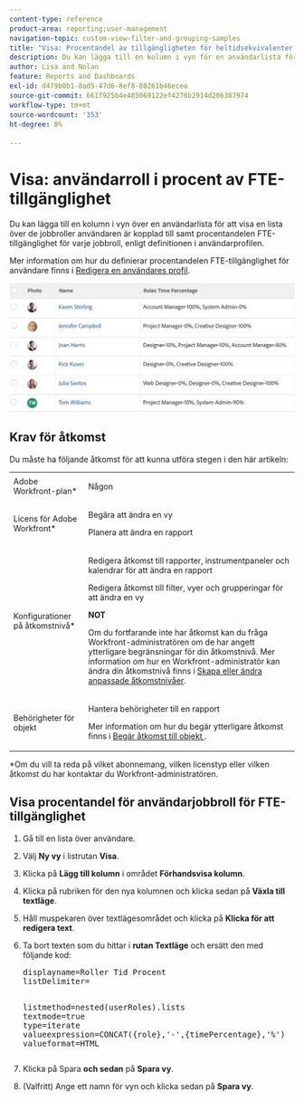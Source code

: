 ```yaml
---
content-type: reference
product-area: reporting;user-management
navigation-topic: custom-view-filter-and-grouping-samples
title: "Visa: Procentandel av tillgängligheten för heltidsekvivalenter för användare"
description: Du kan lägga till en kolumn i vyn för en användarlista för att visa en lista över de jobbroller som användaren är associerad med samt procentandelen FTE som är tillgänglig för varje jobbroll, enligt definitionen i användarprofilen.
author: Lisa and Nolan
feature: Reports and Dashboards
exl-id: d479b0b1-8ad5-47d6-8ef8-80261b46ecea
source-git-commit: 661f925b4e485069122ef4278b2914d206387974
workflow-type: tm+mt
source-wordcount: '353'
ht-degree: 0%

---
```


# Visa: användarroll i procent av FTE-tillgänglighet

Du kan lägga till en kolumn i vyn över en användarlista för att visa en lista över de jobbroller användaren är kopplad till samt procentandelen FTE-tillgänglighet för varje jobbroll, enligt definitionen i användarprofilen.

Mer information om hur du definierar procentandelen FTE-tillgänglighet för användare finns i [Redigera en användares profil](../../../administration-and-setup/add-users/create-and-manage-users/edit-a-users-profile.md).

![user_with_percent_avialbility_per_role.png](assets/user-with-percent-avialbility-per-role-350x138.png)

## Krav för åtkomst

Du måste ha följande åtkomst för att kunna utföra stegen i den här artikeln:

<table style="table-layout:auto"> 
 <col> 
 <col> 
 <tbody> 
  <tr> 
   <td role="rowheader">Adobe Workfront-plan*</td> 
   <td> <p>Någon</p> </td> 
  </tr> 
  <tr> 
   <td role="rowheader">Licens för Adobe Workfront*</td> 
   <td> <p>Begära att ändra en vy </p>
   <p>Planera att ändra en rapport</p> </td> 
  </tr> 
  <tr> 
   <td role="rowheader">Konfigurationer på åtkomstnivå*</td> 
   <td> <p>Redigera åtkomst till rapporter, instrumentpaneler och kalendrar för att ändra en rapport</p> <p>Redigera åtkomst till filter, vyer och grupperingar för att ändra en vy</p> <p><b>NOT</b>

Om du fortfarande inte har åtkomst kan du fråga Workfront-administratören om de har angett ytterligare begränsningar för din åtkomstnivå. Mer information om hur en Workfront-administratör kan ändra din åtkomstnivå finns i <a href="../../../administration-and-setup/add-users/configure-and-grant-access/create-modify-access-levels.md" class="MCXref xref">Skapa eller ändra anpassade åtkomstnivåer</a>.</p> </td>
</tr>   
  <tr> 
   <td role="rowheader">Behörigheter för objekt</td> 
   <td> <p>Hantera behörigheter till en rapport</p> <p>Mer information om hur du begär ytterligare åtkomst finns i <a href="../../../workfront-basics/grant-and-request-access-to-objects/request-access.md" class="MCXref xref">Begär åtkomst till objekt </a>.</p> </td> 
  </tr> 
 </tbody> 
</table>

&#42;Om du vill ta reda på vilket abonnemang, vilken licenstyp eller vilken åtkomst du har kontaktar du Workfront-administratören.

## Visa procentandel för användarjobbroll för FTE-tillgänglighet

1. Gå till en lista över användare.
1. Välj **Ny vy** i listrutan **Visa**.

1. Klicka på **Lägg till kolumn** i området **Förhandsvisa kolumn**.

1. Klicka på rubriken för den nya kolumnen och klicka sedan på **Växla till textläge**.
1. Håll muspekaren över textlägesområdet och klicka på **Klicka för att redigera text**.
1. Ta bort texten som du hittar i **rutan Textläge** och ersätt den med följande kod:
   <pre>displayname=Roller Tid Procent<br>listDelimiter=<p><br>listmethod=nested(userRoles).lists<br>textmode=true<br>type=iterate<br>valueexpression=CONCAT({role},'-',{timePercentage},'%')<br>valueformat=HTML</pre>

1. Klicka på Spara **och sedan** på **Spara vy**.

1. (Valfritt) Ange ett namn för vyn och klicka sedan på **Spara vy**.
